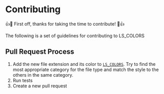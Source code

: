 # Contributing

:+1::tada: First off, thanks for taking the time to contribute! :tada::+1:

The following is a set of guidelines for contributing to LS_COLORS

## Pull Request Process

1. Add the new file extension and its color to [`LS_COLORS`](./LS_COLORS). Try to find the most appropriate category for the file type and match the style to the others in the same category.
1. Run tests
1. Create a new pull request
